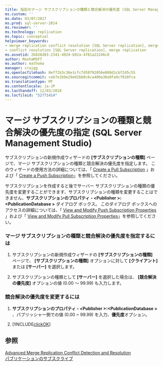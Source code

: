 ```yaml
---
title: 指定のマージ サブスクリプションの種類と競合解決の優先度 (SQL Server Management Studio) |Microsoft Docs
ms.custom: ''
ms.date: 03/07/2017
ms.prod: sql-server-2014
ms.reviewer: ''
ms.technology: replication
ms.topic: conceptual
helpviewer_keywords:
- merge replication conflict resolution [SQL Server replication], merge subscription resolvers
- conflict resolution [SQL Server replication], merge replication
ms.assetid: 2b828d83-2341-4924-b92a-4f81a22246c0
author: MashaMSFT
ms.author: mathoma
manager: craigg
ms.openlocfilehash: 0ef72b3c36e1cfc7d59792056e080d1cbf2d5c55
ms.sourcegitcommit: ceb7e1b9e29e02bb0c6ca400a36e0fa9cf010fca
ms.translationtype: MT
ms.contentlocale: ja-JP
ms.lasthandoff: 12/03/2018
ms.locfileid: "52771414"
---
```

# <a name="specify-a-merge-subscription-type-and-conflict-resolution-priority-sql-server-management-studio"></a>マージ サブスクリプションの種類と競合解決の優先度の指定 (SQL Server Management Studio)
  サブスクリプションの新規作成ウィザードの **[サブスクリプションの種類]** ページで、マージ サブスクリプションの種類と競合解決の優先度を指定します。 このウィザードの使用方法の詳細については、「 [Create a Pull Subscription](create-a-pull-subscription.md) 」および「 [Create a Push Subscription](create-a-push-subscription.md)」を参照してください。  
  
 サブスクリプションを作成すると後でサーバー サブスクリプションの種類の優先度を変更することができます、サブスクリプションの種類を変更することはできません、**サブスクリプションのプロパティ - \<Publisher >:\<PublicationDatabase >**  ダイアログ ボックス。 このダイアログ ボックスへのアクセスの詳細については、「 [View and Modify Push Subscription Properties](view-and-modify-push-subscription-properties.md) 」および「 [View and Modify Pull Subscription Properties](view-and-modify-pull-subscription-properties.md)」を参照してください。  
  
### <a name="to-specify-a-merge-subscription-type-and-conflict-resolution-priority"></a>マージ サブスクリプションの種類と競合解決の優先度を指定するには  
  
1.  サブスクリプションの新規作成ウィザードの **[サブスクリプションの種類]** ページで、 **[サブスクリプションの種類]** オプションに対して **[クライアント]** または **[サーバー]** を選択します。  
  
2.  サブスクリプションの種類として **[サーバー]** を選択した場合は、 **[競合解決の優先度]** オプションの値 (0.00 ～ 99.99) も入力します。  
  
### <a name="to-modify-the-conflict-resolution-priority"></a>競合解決の優先度を変更するには  
  
1.  **サブスクリプションのプロパティ - \<Publisher >:\<PublicationDatabase >** 、パブリッシャー側での値 (0.00 ~ 99.99) を入力、**優先度**オプション。  
  
2.  [!INCLUDE[clickOK](../../includes/clickok-md.md)]  
  
## <a name="see-also"></a>参照  
 [Advanced Merge Replication Conflict Detection and Resolution](merge/advanced-merge-replication-conflict-detection-and-resolution.md)   
 [パブリケーションのサブスクライブ](subscribe-to-publications.md)  
  
  
